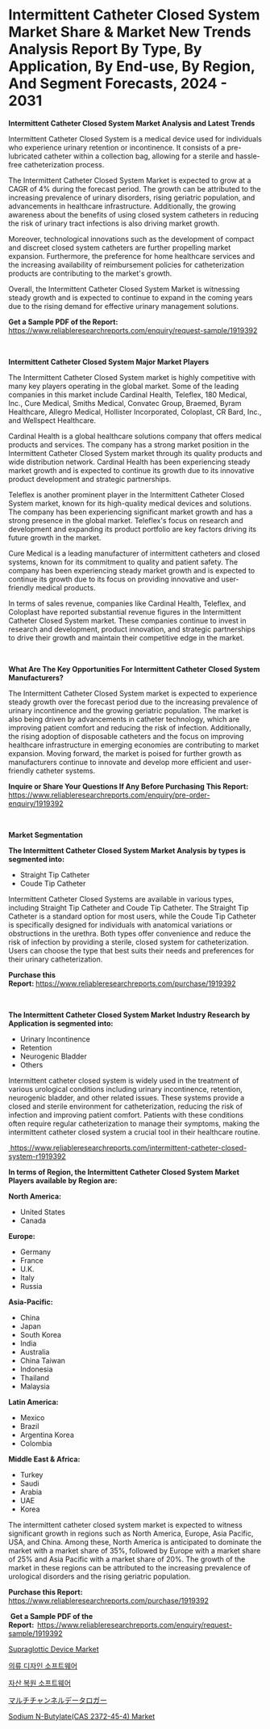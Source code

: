<p><h1>Intermittent Catheter Closed System Market Share & Market New Trends Analysis Report By Type, By Application, By End-use, By Region, And Segment Forecasts, 2024 - 2031</h1></p><p><strong>Intermittent Catheter Closed System Market Analysis and Latest Trends</strong></p>
<p><p>Intermittent Catheter Closed System is a medical device used for individuals who experience urinary retention or incontinence. It consists of a pre-lubricated catheter within a collection bag, allowing for a sterile and hassle-free catheterization process.</p><p>The Intermittent Catheter Closed System Market is expected to grow at a CAGR of 4% during the forecast period. The growth can be attributed to the increasing prevalence of urinary disorders, rising geriatric population, and advancements in healthcare infrastructure. Additionally, the growing awareness about the benefits of using closed system catheters in reducing the risk of urinary tract infections is also driving market growth.</p><p>Moreover, technological innovations such as the development of compact and discreet closed system catheters are further propelling market expansion. Furthermore, the preference for home healthcare services and the increasing availability of reimbursement policies for catheterization products are contributing to the market's growth.</p><p>Overall, the Intermittent Catheter Closed System Market is witnessing steady growth and is expected to continue to expand in the coming years due to the rising demand for effective urinary management solutions.</p></p>
<p><strong>Get a Sample PDF of the Report:&nbsp;</strong> <a href="https://www.reliableresearchreports.com/enquiry/request-sample/1919392">https://www.reliableresearchreports.com/enquiry/request-sample/1919392</a></p>
<p>&nbsp;</p>
<p><strong>Intermittent Catheter Closed System Major Market Players</strong></p>
<p><p>The Intermittent Catheter Closed System market is highly competitive with many key players operating in the global market. Some of the leading companies in this market include Cardinal Health, Teleflex, 180 Medical, Inc., Cure Medical, Smiths Medical, Convatec Group, Braemed, Byram Healthcare, Allegro Medical, Hollister Incorporated, Coloplast, CR Bard, Inc., and Wellspect Healthcare.</p><p>Cardinal Health is a global healthcare solutions company that offers medical products and services. The company has a strong market position in the Intermittent Catheter Closed System market through its quality products and wide distribution network. Cardinal Health has been experiencing steady market growth and is expected to continue its growth due to its innovative product development and strategic partnerships.</p><p>Teleflex is another prominent player in the Intermittent Catheter Closed System market, known for its high-quality medical devices and solutions. The company has been experiencing significant market growth and has a strong presence in the global market. Teleflex's focus on research and development and expanding its product portfolio are key factors driving its future growth in the market.</p><p>Cure Medical is a leading manufacturer of intermittent catheters and closed systems, known for its commitment to quality and patient safety. The company has been experiencing steady market growth and is expected to continue its growth due to its focus on providing innovative and user-friendly medical products.</p><p>In terms of sales revenue, companies like Cardinal Health, Teleflex, and Coloplast have reported substantial revenue figures in the Intermittent Catheter Closed System market. These companies continue to invest in research and development, product innovation, and strategic partnerships to drive their growth and maintain their competitive edge in the market.</p></p>
<p>&nbsp;</p>
<p><strong>What Are The Key Opportunities For Intermittent Catheter Closed System Manufacturers?</strong></p>
<p><p>The Intermittent Catheter Closed System market is expected to experience steady growth over the forecast period due to the increasing prevalence of urinary incontinence and the growing geriatric population. The market is also being driven by advancements in catheter technology, which are improving patient comfort and reducing the risk of infection. Additionally, the rising adoption of disposable catheters and the focus on improving healthcare infrastructure in emerging economies are contributing to market expansion. Moving forward, the market is poised for further growth as manufacturers continue to innovate and develop more efficient and user-friendly catheter systems.</p></p>
<p><strong>Inquire or Share Your Questions If Any Before Purchasing This Report:</strong> <a href="https://www.reliableresearchreports.com/enquiry/pre-order-enquiry/1919392">https://www.reliableresearchreports.com/enquiry/pre-order-enquiry/1919392</a></p>
<p>&nbsp;</p>
<p><strong>Market Segmentation</strong></p>
<p><strong>The Intermittent Catheter Closed System Market Analysis by types is segmented into:</strong></p>
<p><ul><li>Straight Tip Catheter</li><li>Coude Tip Catheter</li></ul></p>
<p><p>Intermittent Catheter Closed Systems are available in various types, including Straight Tip Catheter and Coude Tip Catheter. The Straight Tip Catheter is a standard option for most users, while the Coude Tip Catheter is specifically designed for individuals with anatomical variations or obstructions in the urethra. Both types offer convenience and reduce the risk of infection by providing a sterile, closed system for catheterization. Users can choose the type that best suits their needs and preferences for their urinary catheterization.</p></p>
<p><strong>Purchase this Report:&nbsp;</strong><a href="https://www.reliableresearchreports.com/purchase/1919392">https://www.reliableresearchreports.com/purchase/1919392</a></p>
<p>&nbsp;</p>
<p><strong>The Intermittent Catheter Closed System Market Industry Research by Application is segmented into:</strong></p>
<p><ul><li>Urinary Incontinence</li><li>Retention</li><li>Neurogenic Bladder</li><li>Others</li></ul></p>
<p><p>Intermittent catheter closed system is widely used in the treatment of various urological conditions including urinary incontinence, retention, neurogenic bladder, and other related issues. These systems provide a closed and sterile environment for catheterization, reducing the risk of infection and improving patient comfort. Patients with these conditions often require regular catheterization to manage their symptoms, making the intermittent catheter closed system a crucial tool in their healthcare routine.</p></p>
<p><a href="https://www.reliableresearchreports.com/intermittent-catheter-closed-system-r1919392">&nbsp;https://www.reliableresearchreports.com/intermittent-catheter-closed-system-r1919392</a></p>
<p><strong>In terms of Region, the Intermittent Catheter Closed System Market Players available by Region are:</strong></p>
<p>
    <p> <strong> North America: </strong>
        <ul>
            <li>United States</li>
            <li>Canada</li>
        </ul>
        </p> 
    <p> <strong> Europe: </strong>
        <ul>
            <li>Germany</li>
            <li>France</li>
            <li>U.K.</li>
            <li>Italy</li>
            <li>Russia</li>
        </ul>
        </p> 
    <p> <strong> Asia-Pacific: </strong>
        <ul>
            <li>China</li>
            <li>Japan</li>
            <li>South Korea</li>
            <li>India</li>
            <li>Australia</li>
            <li>China Taiwan</li>
            <li>Indonesia</li>
            <li>Thailand</li>
            <li>Malaysia</li>
        </ul>
        </p> 
    <p> <strong> Latin America: </strong>
        <ul>
            <li>Mexico</li>
            <li>Brazil</li>
            <li>Argentina Korea</li>
            <li>Colombia</li>
        </ul>
        </p> 
    <p> <strong> Middle East & Africa: </strong>
        <ul>
            <li>Turkey</li>
            <li>Saudi</li>
            <li>Arabia</li>
            <li>UAE</li>
            <li>Korea</li>
        </ul>
    </p>
    </p>
<p><p>The intermittent catheter closed system market is expected to witness significant growth in regions such as North America, Europe, Asia Pacific, USA, and China. Among these, North America is anticipated to dominate the market with a market share of 35%, followed by Europe with a market share of 25% and Asia Pacific with a market share of 20%. The growth of the market in these regions can be attributed to the increasing prevalence of urological disorders and the rising geriatric population.</p></p>
<p><strong>Purchase this Report: </strong><a href="https://www.reliableresearchreports.com/purchase/1919392">https://www.reliableresearchreports.com/purchase/1919392</a></p>
<p>&nbsp;<strong>Get a Sample PDF of the Report:&nbsp;&nbsp;</strong><a href="https://www.reliableresearchreports.com/enquiry/request-sample/1919392">https://www.reliableresearchreports.com/enquiry/request-sample/1919392</a></p>
<p><strong></strong></p>
<p><p><a href="https://github.com/Airanohannonzb68e5pb53oc1/Market-Research-Report-List-2/blob/main/supraglottic-device-market.md">Supraglottic Device Market</a></p><p><a href="https://github.com/khytkeqagplkzqvh/Market-Research-Report-List-2/blob/main/701665345308.md">의류 디자인 소프트웨어</a></p><p><a href="https://github.com/TimmyMann6767/Market-Research-Report-List-1/blob/main/537182845309.md">자산 복원 소프트웨어</a></p><p><a href="https://github.com/bucuel854722/Market-Research-Report-List-2/blob/main/266184350158.md">マルチチャンネルデータロガー</a></p><p><a href="https://issuu.com/reportprime-2/docs/sodium-n-butylatecas-2372-45-4-market-size-2030.pp">Sodium N-Butylate(CAS 2372-45-4) Market</a></p></p>